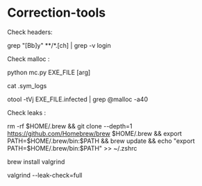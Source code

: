 # Correction-tools

Check headers:

grep "[Bb]y" **/*.[ch] | grep -v login


Check malloc :

python mc.py EXE_FILE [arg]

cat .sym_logs

otool -tVj EXE_FILE.infected | grep @malloc -a40


Check leaks :

rm -rf $HOME/.brew && git clone --depth=1 https://github.com/Homebrew/brew $HOME/.brew && export PATH=$HOME/.brew/bin:$PATH && brew update && echo "export PATH=$HOME/.brew/bin:$PATH" >> ~/.zshrc

brew install valgrind

valgrind  --leak-check=full
